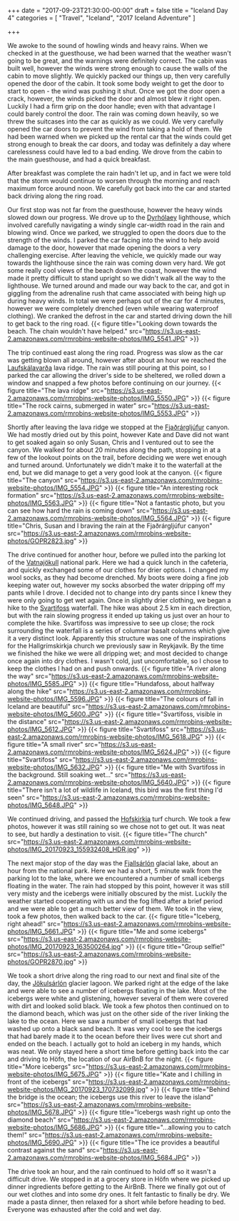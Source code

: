+++
date = "2017-09-23T21:30:00-00:00"
draft = false
title = "Iceland Day 4"
categories = [ "Travel", "Iceland", "2017 Iceland Adventure" ]

+++

We awoke to the sound of howling winds and heavy rains. When we checked in at the guesthouse, we had been warned that the weather wasn't going to be great, and the warnings were definitely correct. The cabin was built well, however the winds were strong enough to cause the walls of the cabin to move slightly. We quickly packed our things up, then very carefully opened the door of the cabin. It took some body weight to get the door to start to open - the wind was pushing it shut. Once we got the door open a crack, however, the winds picked the door and almost blew it right open. Luckily I had a firm grip on the door handle; even with that advantage I could barely control the door. The rain was coming down heavily, so we threw the suitcases into the car as quickly as we could. We very carefully opened the car doors to prevent the wind from taking a hold of them. We had been warned when we picked up the rental car that the winds could get strong enough to break the car doors, and today was definitely a day where carelessness could have led to a bad ending. We drove from the cabin to the main guesthouse, and had a quick breakfast.

After breakfast was complete the rain hadn't let up, and in fact we were told that the storm would continue to worsen through the morning and reach maximum force around noon. We carefully got back into the car and started back driving along the ring road.

Our first stop was not far from the guesthouse, however the heavy winds slowed down our progress. We drove up to the [Dyrhólaey](https://en.wikipedia.org/wiki/Dyrh%C3%B3laey) lighthouse, which involved carefully navigating a windy single car-width road in the rain and blowing wind. Once we parked, we struggled to open the doors due to the strength of the winds. I parked the car facing into the wind to help avoid damage to the door, however that made opening the doors a very challenging exercise. After leaving the vehicle, we quickly made our way towards the lighthouse since the rain was coming down very hard. We got some really cool views of the beach down the coast, however the wind made it pretty difficult to stand upright so we didn't walk all the way to the lighthouse. We turned around and made our way back to the car, and got in giggling from the adrenaline rush that came associated with being high up during heavy winds. In total we were perhaps out of the car for 4 minutes, however we were completely drenched (even while wearing waterproof clothing). We cranked the defrost in the car and started driving down the hill to get back to the ring road.
{{< figure title="Looking down towards the beach. The chain wouldn't have helped." src="https://s3.us-east-2.amazonaws.com/rmrobins-website-photos/IMG_5541.JPG" >}}

The trip continued east along the ring road. Progress was slow as the car was getting blown all around, however after about an hour we reached the [Laufskálavarða](http://www.katlageopark.com/geosites/laufskalavarda/) lava ridge. The rain was still pouring at this point, so I parked the car allowing the driver's side to be sheltered, we rolled down a window and snapped a few photos before continuing on our journey.
{{< figure title="The lava ridge" src="https://s3.us-east-2.amazonaws.com/rmrobins-website-photos/IMG_5550.JPG" >}}
{{< figure title="The rock cairns, submerged in water" src="https://s3.us-east-2.amazonaws.com/rmrobins-website-photos/IMG_5553.JPG" >}}

Shortly after leaving the lava ridge we stopped at the [Fjaðrárgljúfur](https://en.wikipedia.org/wiki/Fja%C3%B0r%C3%A1rglj%C3%BAfur) canyon. We had mostly dried out by this point, however Kate and Dave did not want to get soaked again so only Susan, Chris and I ventured out to see the canyon. We walked for about 20 minutes along the path, stopping in at a few of the lookout points on the trail, before deciding we were wet enough and turned around. Unfortunately we didn't make it to the waterfall at the end, but we did manage to get a very good look at the canyon.
{{< figure title="The canyon" src="https://s3.us-east-2.amazonaws.com/rmrobins-website-photos/IMG_5554.JPG" >}}
{{< figure title="An interesting rock formation" src="https://s3.us-east-2.amazonaws.com/rmrobins-website-photos/IMG_5563.JPG" >}}
{{< figure title="Not a fantastic photo, but you can see how hard the rain is coming down" src="https://s3.us-east-2.amazonaws.com/rmrobins-website-photos/IMG_5564.JPG" >}}
{{< figure title="Chris, Susan and I braving the rain at the Fjaðrárgljúfur canyon" src="https://s3.us-east-2.amazonaws.com/rmrobins-website-photos/GOPR2823.jpg" >}}

The drive continued for another hour, before we pulled into the parking lot of the [Vatnajökull](https://en.wikipedia.org/wiki/Vatnaj%C3%B6kull) national park. Here we had a quick lunch in the cafeteria, and quickly exchanged some of our clothes for drier options. I changed my wool socks, as they had become drenched. My boots were doing a fine job keeping water out, however my socks absorbed the water dripping off my pants while I drove. I decided not to change into dry pants since I knew they were only going to get wet again. Once in slightly drier clothing, we began a hike to the [Svartifoss](https://en.wikipedia.org/wiki/Svartifoss) waterfall. The hike was about 2.5 km in each direction, but with the rain slowing progress it ended up taking us just over an hour to complete the hike. Svartifoss was impressive to see up close; the rock surrounding the waterfall is a series of columnar basalt columns which give it a very distinct look. Apparently this structure was one of the inspirations for the Hallgrímskirkja church we previously saw in Reykjavík. By the time we finished the hike we were all dripping wet; and most decided to change once again into dry clothes. I wasn't cold, just uncomfortable, so I chose to keep the clothes I had on and push onwards.
{{< figure title="A river along the way" src="https://s3.us-east-2.amazonaws.com/rmrobins-website-photos/IMG_5585.JPG" >}}
{{< figure title="Hundafoss, about halfway along the hike" src="https://s3.us-east-2.amazonaws.com/rmrobins-website-photos/IMG_5596.JPG" >}}
{{< figure title="The colours of fall in Iceland are beautiful" src="https://s3.us-east-2.amazonaws.com/rmrobins-website-photos/IMG_5600.JPG" >}}
{{< figure title="Svartifoss, visible in the distance" src="https://s3.us-east-2.amazonaws.com/rmrobins-website-photos/IMG_5612.JPG" >}}
{{< figure title="Svartifoss" src="https://s3.us-east-2.amazonaws.com/rmrobins-website-photos/IMG_5618.JPG" >}}
{{< figure title="A small river" src="https://s3.us-east-2.amazonaws.com/rmrobins-website-photos/IMG_5624.JPG" >}}
{{< figure title="Svartifoss" src="https://s3.us-east-2.amazonaws.com/rmrobins-website-photos/IMG_5632.JPG" >}}
{{< figure title="Me with Svartifoss in the background. Still soaking wet..." src="https://s3.us-east-2.amazonaws.com/rmrobins-website-photos/IMG_5640.JPG" >}}
{{< figure title="There isn't a lot of wildlife in Iceland, this bird was the first thing I'd seen" src="https://s3.us-east-2.amazonaws.com/rmrobins-website-photos/IMG_5648.JPG" >}}

We continued driving, and passed the [Hofskirkja](http://icelandmag.visir.is/article/very-last-turf-church-hof-southeast-iceland-was-built-1884) turf church. We took a few photos, however it was still raining so we chose not to get out. It was neat to see, but hardly a destination to visit.
{{< figure title="The church" src="https://s3.us-east-2.amazonaws.com/rmrobins-website-photos/IMG_20170923_155932408_HDR.jpg" >}}

The next major stop of the day was the [Fjallsárlón](https://en.wikipedia.org/wiki/Fjalls%C3%A1rl%C3%B3n) glacial lake, about an hour from the national park. Here we had a short, 5 minute walk from the parking lot to the lake, where we encountered a number of small icebergs floating in the water. The rain had stopped by this point, however it was still very misty and the icebergs were initially obscured by the mist. Luckily the weather started cooperating with us and the fog lifted after a brief period and we were able to get a much better view of them. We took in the view, took a few photos, then walked back to the car.
{{< figure title="Iceberg, right ahead!" src="https://s3.us-east-2.amazonaws.com/rmrobins-website-photos/IMG_5661.JPG" >}}
{{< figure title="Me and some icebergs" src="https://s3.us-east-2.amazonaws.com/rmrobins-website-photos/IMG_20170923_163500264.jpg" >}}
{{< figure title="Group selfie!" src="https://s3.us-east-2.amazonaws.com/rmrobins-website-photos/GOPR2870.jpg" >}}

We took a short drive along the ring road to our next and final site of the day, the [Jökulsárlón](https://en.wikipedia.org/wiki/J%C3%B6kuls%C3%A1rl%C3%B3n) glacier lagoon. We parked right at the edge of the lake and were able to see a number of icebergs floating in the lake. Most of the icebergs were white and glistening, however several of them were covered with dirt and looked solid black. We took a few photos then continued on to the diamond beach, which was just on the other side of the river linking the lake to the ocean. Here we saw a number of small icebergs that had washed up onto a black sand beach. It was very cool to see the icebergs that had barely made it to the ocean before their lives were cut short and ended on the beach. I actually got to hold an iceberg in my hands, which was neat. We only stayed here a short time before getting back into the car and driving to Höfn, the location of our AirBnB for the night.
{{< figure title="More icebergs" src="https://s3.us-east-2.amazonaws.com/rmrobins-website-photos/IMG_5675.JPG" >}}
{{< figure title="Kate and I chilling in front of the icebergs" src="https://s3.us-east-2.amazonaws.com/rmrobins-website-photos/IMG_20170923_170732099.jpg" >}}
{{< figure title="Behind the bridge is the ocean; the icebergs use this river to leave the island" src="https://s3.us-east-2.amazonaws.com/rmrobins-website-photos/IMG_5678.JPG" >}}
{{< figure title="Icebergs wash right up onto the diamond beach" src="https://s3.us-east-2.amazonaws.com/rmrobins-website-photos/IMG_5686.JPG" >}}
{{< figure title="...allowing you to catch them!" src="https://s3.us-east-2.amazonaws.com/rmrobins-website-photos/IMG_5690.JPG" >}}
{{< figure title="The ice provides a beautiful contrast against the sand" src="https://s3.us-east-2.amazonaws.com/rmrobins-website-photos/IMG_5684.JPG" >}}

The drive took an hour, and the rain continued to hold off so it wasn't a difficult drive. We stopped in at a grocery store in Höfn where we picked up dinner ingredients before getting to the AirBnB. There we finally got out of our wet clothes and into some dry ones. It felt fantastic to finally be dry. We made a pasta dinner, then relaxed for a short while before heading to bed. Everyone was exhausted after the cold and wet day.

